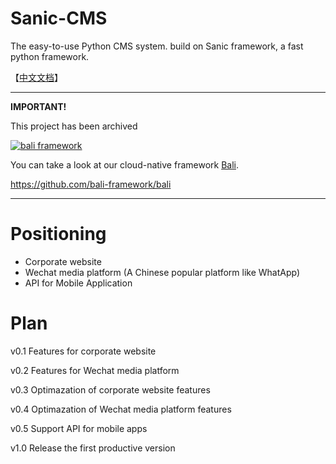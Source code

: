 # Sanic-CMS
The easy-to-use Python CMS system. build on Sanic framework, a fast python framework.

【[中文文档](https://github.com/JoshYuJump/sanic-cms/wiki/Sanic-CMS-%E4%B8%AD%E6%96%87%E4%BB%8B%E7%BB%8D)】

---

**IMPORTANT!**

This project has been archived

<a href="https://github.com/bali-framework/bali">
  <img src="https://raw.githubusercontent.com/bali-framework/bali/master/docs/img/bali.png" alt='bali framework' />
</a>

You can take a look at our cloud-native framework [Bali](https://github.com/bali-framework/bali).

https://github.com/bali-framework/bali

---

# Positioning

* Corporate website
* Wechat media platform (A Chinese popular platform like WhatApp)
* API for Mobile Application


# Plan

v0.1 Features for corporate website

v0.2 Features for Wechat media platform

v0.3 Optimazation of corporate website features

v0.4 Optimazation of Wechat media platform features

v0.5 Support API for mobile apps

v1.0 Release the first productive version
